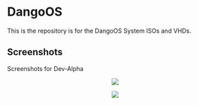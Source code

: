 # DangoOS
This is the repository is for the DangoOS System ISOs and VHDs. 
## Screenshots
Screenshots for Dev-Alpha
<p align="center">
  <img src="[https://bh-playz.github.io/img/Scratch](https://github.com/BHs-Team/DangoOS/blob/main/screenshots/dev-alpha-v0.1/DangoOS.png)">
</p>
<p align="center">
  <img src="https://bh-playz.github.io/img/Scratch">
</p>
